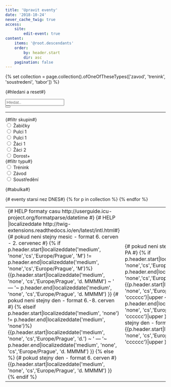 ```yaml
---
title: 'Upravit eventy'
date: '2018-10-24'
never_cache_twig: true
access:
    site:
        edit-event: true
content:
    items: '@root.descendants'
    order:
        by: header.start
        dir: asc
    pagination: false
---
```


{% set collection = page.collection().ofOneOfTheseTypes(['zavod', 'trenink', 'soustredeni', 'tabor']) %}
<div id="filtr_program">

  {#hledani a reset#}
<div class="pure-g">
  <div class="pure-u-1-2 pure-u-sm-1-4 pure-u-md-1-8">
    <input type="text" class="search" placeholder="Hledat.." />
  </div>
  <div class="pure-u-1-4 pure-u-md-5-24 pure-u-lg-4-24">
  </div>
  <div class="pure-u-1-24">
    <button id="reset_btn"><i class="fa fa-refresh" aria-hidden="true"></i></button>
  </div>
</div>

<hr>
{#filtr skupin#}
<div class="pure-g">
  <div class="pure-u-1-2 pure-u-sm-1-4 pure-u-md-1-8" style="display: none">
    <input class="filter-all" type="radio" value="all" name="skupina" id="skupina-all" checked />
    <label for="skupina-all" class="pure-radio">Vše</label>
  </div>
  <div class="pure-u-1-2 pure-u-sm-1-4 pure-u-md-1-8">
<input class="filter" type="radio" value="zabicky" name="skupina" id="skupina-zabicky" />
<label for="skupina-zabicky" class="pure-radio">Žabičky</label>
</div>
<div class="pure-u-1-2 pure-u-sm-1-4 pure-u-md-1-8">
<input class="filter" type="radio" value="pulci1" name="skupina" id="skupina-pulci1" />
<label for="skupina-pulci1" class="pure-radio">Pulci 1</label>
</div>
<div class="pure-u-1-2 pure-u-sm-1-4 pure-u-md-1-8">
<input class="filter" type="radio" value="pulci2" name="skupina" id="skupina-pulci2" />
<label for="skupina-pulci2" class="pure-radio">Pulci 1</label>
</div>
<div class="pure-u-1-2 pure-u-sm-1-4 pure-u-md-1-8">
<input class="filter" type="radio" value="zaci1" name="skupina" id="skupina-zaci1" />
<label for="skupina-zaci1" class="pure-radio">Žáci 1</label>
</div>
<div class="pure-u-1-2 pure-u-sm-1-4 pure-u-md-1-8">
<input class="filter" type="radio" value="zaci2" name="skupina" id="skupina-zaci2" />
<label for="skupina-zaci2" class="pure-radio">Žáci 2</label>
</div>
<div class="pure-u-1-2 pure-u-sm-1-4 pure-u-md-1-8">
<input class="filter" type="radio" value="dorost" name="skupina" id="skupina-dorost" />
<label for="skupina-dorost" class="pure-radio">Dorost+</label>
</div>
</div>
{#filtr typu#}
<div class="pure-g">
  <div class="pure-u-1-2 pure-u-sm-1-4 pure-u-md-1-8" style="display: none">
    <input class="filter-all" type="radio" value="all" name="type" id="type-all" checked />
    <label for="type-all" class="pure-radio">Vše</label>
  </div>
  <div class="pure-u-1-2 pure-u-sm-1-4 pure-u-md-1-8">
<input class="filter" type="radio" value="trenink" name="type" id="type-T" />
<label for="type-T" class="pure-radio">Trénink</label>
</div>
<div class="pure-u-1-2 pure-u-sm-1-4 pure-u-md-1-8">
<input class="filter" type="radio" value="zavod" name="type" id="type-Z" />
<label for="type-Z" class="pure-radio">Závod</label>
</div>
<div class="pure-u-1-2 pure-u-sm-1-4 pure-u-md-1-8">
<input class="filter" type="radio" value="soustredeni" name="type" id="type-S" />
<label for="type-S" class="pure-radio">Soustředění</label>
</div>
</div>


{#tabulka#}

  <table class="program">
  <tbody class="list">
    {# eventy starsi nez DNES#}
  {% for p in collection %}
      <tr class="editEvents--event" data-path="{{ base_url  ~ "/auth/upravit-eventy/edit?event=/databaze/" ~ p.header.id[1:4] ~ "/" ~ p.header.template ~ "/" ~ p.header.id ~ "/" ~ p.name }}" style="cursor: pointer;">
          <td class="datum">
            {# HELP formaty casu http://userguide.icu-project.org/formatparse/datetime #}
            {# HELP |localizeddate http://twig-extensions.readthedocs.io/en/latest/intl.html#}
            {# pokud neni stejny mesic - format 6. cerven - 2. cervenec #}
            {% if p.header.start|localizeddate('medium', 'none','cs','Europe/Prague', 'M') != p.header.end|localizeddate('medium', 'none','cs','Europe/Prague', 'M')%}
              {{p.header.start|localizeddate('medium', 'none', 'cs','Europe/Prague', 'd. MMMM') ~ ' — '~ p.header.end|localizeddate('medium', 'none', 'cs','Europe/Prague', 'd. MMMM') }}
            {# pokud neni stejny den - format 6.-8. cerven #}
            {% elseif p.header.start|localizeddate('medium', 'none') != p.header.end|localizeddate('medium', 'none')%}
              {{p.header.start|localizeddate('medium', 'none', 'cs','Europe/Prague', 'd.') ~ ' — '~ p.header.end|localizeddate('medium', 'none', 'cs','Europe/Prague', 'd. MMMM') }}
            {% else %}
            {# pokud stejny den - format 6. cerven #}
              {{p.header.start|localizeddate('medium', 'none', 'cs','Europe/Prague', 'd. MMMM') }}
            {% endif %}
          </td>
          <td class="den">
            {# pokud neni stejny den - format PO - PA #}
            {% if p.header.start|localizeddate('medium', 'none','cs','Europe/Prague', 'dM') != p.header.end|localizeddate('medium', 'none','cs','Europe/Prague', 'dM')%}
              {{p.header.start|localizeddate('medium', 'none', 'cs','Europe/Prague', 'cccccc')|upper ~ ' — '~ p.header.end|localizeddate('medium', 'none', 'cs','Europe/Prague', 'cccccc')|upper }}
            {% else %}
            {# pokud stejny den - format PO #}
              {{p.header.start|localizeddate('medium', 'none', 'cs','Europe/Prague', 'cccccc')|upper }}
            {% endif %}
          </td>
          <td class="nazev">{{ p.title }}</td>
          <td class="misto">{{p.header.place}}</td>
          <td class="skupina" style="display: none !important;"> 
            {% set all = true %}
            {% for s in p.header.taxonomy.skupina %} 
                {% set all = false %}
                {{ s ~ ' ' }} 
            {% endfor %}
            {% if all == true %}
                zabicky pulci1 pulci2 zaci1 zaci2 dorost
            {% endif %}
          </td>
          <td class="type" style="display: none !important;"> 
              {{ p.header.template }}
          </td>
      </tr>
  {% endfor %}
    </tbody>
   </table>
   
   <ul class="pagination"></ul>
</div>



<script>

$(document).ready(function() {
	var options = {
    valueNames: [ 'datum', 'den', 'nazev', 'misto', 'skupina', 'type' ],
    page: 20,
    pagination: true
	};

  var userList = new List('filtr_program', options);

  function resetList(){
  	userList.search();
  	userList.filter();
  	userList.update();
  	$(".filter-all").prop('checked', true);
  	$('.filter').prop('checked', false);
  	$('.search').val('');
  	//console.log('Reset Successfully!');
  };

  function updateList(){
    var values_skupina = $("input[name=skupina]:checked").val();
  	var values_type = $("input[name=type]:checked").val();
  	//console.log(values_skupina, values_type);

  	userList.filter(function (item) {
  		var skupinaFilter = false;
  		var typeFilter = false;

  		if(values_skupina == "all")
  		{
  			skupinaFilter = true;
  		} else {
  			skupinaFilter = item.values().skupina.indexOf(values_skupina) >= 0;

  		}
  		if(values_type == "all")
  		{
  			typeFilter = true;
  		} else {
  			typeFilter = item.values().type.indexOf(values_type) >= 0;
  		}
  		return typeFilter && skupinaFilter;
  	});
  	userList.update();
  	//console.log('Filtered: ' + values_skupina);
  };
  
  $(function(){
    //updateList();
    $("input[name=skupina]").change(updateList);
  	$('input[name=type]').change(updateList);

/* pokud neni zaznam zobrazi hlasku,dodelat
  	userList.on('updated', function (list) {
  		if (list.matchingItems.length > 0) {
  			$('.no-result').hide()
  		} else {
  			$('.no-result').show()
  		}
  	 });
     */
    });
    
    $("#reset_btn").click(resetList);
});
$(".editEvents--event").click(function() {
    var redirectWindow = window.open(this.getAttribute("data-path"), '_blank');
    redirectWindow.location;     
});
</script>

